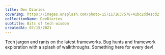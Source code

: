 ```yaml
---
title: Dev Diaries
coverImg: https://images.unsplash.com/photo-1571171637578-41bc2dd41cd2?ixlib=rb-1.2.1&ixid=MnwxMjA3fDB8MHxwaG90by1wYWdlfHx8fGVufDB8fHx8&auto=format&fit=crop&w=1950&q=80
collectionName: DevDiaries
subtitle: Bits of tech wisdom
createdAt: 07/15/2021
---
```


Tech jargon and rants on the latest frameworks. Bug hunts and framework exploration with a splash of walkthroughs. Something here for every dev!
